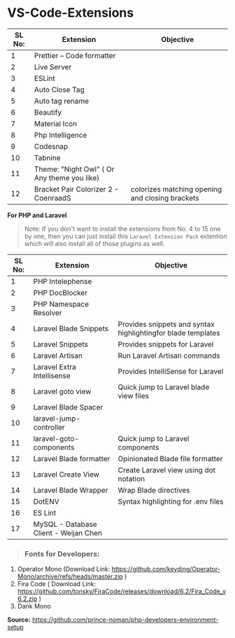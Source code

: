 # VS-Code-Extensions



| SL No: |Extension                                    | Objective                                 |
| ------ | ------------------------------------------- |-------------------------------------------|
| 1      | Prettier – Code formatter                   |                                           |
| 2      | Live Server                                 |
| 3      | ESLint                                      |
| 4      | Auto Close Tag                              |
| 5      | Auto tag rename                             |
| 6      | Beautify                                    |
| 7      | Material Icon                               |
| 8      | Php Intelligence                            |
| 9      | Codesnap                                    |
| 10     | Tabnine                                     |
| 11     | Theme: "Night Owl" ( Or Any theme you like) |
| 12     | Bracket Pair Colorizer 2 - CoenraadS        | colorizes matching opening and closing brackets |


**For PHP and Laravel**

> Note: If you don't want to install the extensions from No. 4 to 15 one by one, then you can just install this `Laravel Extension Pack` extention which will also install all of those plugins as well.

| SL No: |Extension                                    |Objective                                                     |
| ------ | ------------------------------------------- |------------------------------------------------------------  |
| 1      | PHP Intelephense                            |                                                              |
| 2      | PHP DocBlocker                              |
| 3      | PHP Namespace Resolver                      |
| 4      | Laravel Blade Snippets                      | Provides snippets and syntax highlightingfor blade templates |
| 5      | Laravel Snippets                            | Provides snippets for Laravel                                |
| 6      | Laravel Artisan                             | Run Laravel Artisan commands                                 |
| 7      | Laravel Extra Intellisense                  | Provides IntelliSense for Laravel                            |
| 8      | Laravel goto view                           | Quick jump to Laravel blade view files                       |
| 9      | Laravel Blade Spacer                        |
| 10     | laravel-jump-controller                     |
| 11     | laravel-goto-components                     | Quick jump to Laravel components                             |
| 12     | Laravel Blade formatter                     | Opinionated Blade file formatter                             |
| 13     | Laravel Create View                         | Create Laravel view using dot notation                       |
| 14     | Laravel Blade Wrapper                       | Wrap Blade directives                                        |
| 15     | DotENV                                      | Syntax highlighting for .env files                           |
| 16     | ES Lint                                     |
| 17     | MySQL - Database Client - Weijan Chen       |



> ### Fonts for Developers:

1. Operator Mono (Download Link: https://github.com/keyding/Operator-Mono/archive/refs/heads/master.zip )
2. Fira Code ( Download Link: https://github.com/tonsky/FiraCode/releases/download/6.2/Fira_Code_v6.2.zip )
3. Dank Mono

**Source:** https://github.com/prince-noman/php-developers-environment-setup
